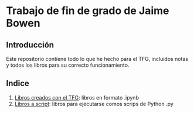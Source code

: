 # Trabajo de fin de grado de Jaime Bowen  
## Introducción 
Este repositorio contiene todo lo que he hecho para el TFG, incluidos notas y todos los libros para su correcto funcionamiento.
## Indice
1. [Libros creados con el TFG](https://github.com/jaimebw/tfg/tree/master/libros): libros en formato .ipynb
2. [Libros a script](https://github.com/jaimebw/tfg/tree/master/libros_a_scripts): libros para ejecutarse comos scrips de Python .py


